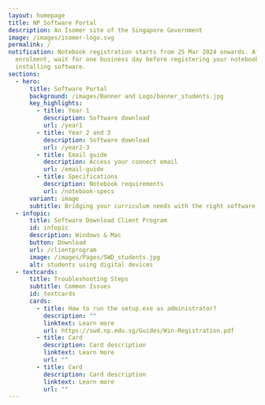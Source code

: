 ```yaml
---
layout: homepage
title: NP Software Portal
description: An Isomer site of the Singapore Government
image: /images/isomer-logo.svg
permalink: /
notification: Notebook registration starts from 25 Mar 2024 onwards. After
  enrolment, wait for one business day before registering your notebook and
  installing software.
sections:
  - hero:
      title: Software Portal
      background: /images/Banner and Logo/banner_students.jpg
      key_highlights:
        - title: Year 1
          description: Software download
          url: /year1
        - title: Year 2 and 3
          description: Software download
          url: /year2-3
        - title: Email guide
          description: Access your connect email
          url: /email-guide
        - title: Specifications
          description: Notebook requirements
          url: /notebook-specs
      variant: image
      subtitle: Bridging your curriculum needs with the right software!
  - infopic:
      title: Software Download Client Program
      id: infopic
      description: Windows & Mac
      button: Download
      url: /clientprogram
      image: /images/Pages/SWD_students.jpg
      alt: students using digital devices
  - textcards:
      title: Troubleshooting Steps
      subtitle: Common Issues
      id: textcards
      cards:
        - title: How to run the setup.exe as administrator?
          description: ""
          linktext: Learn more
          url: https://swd.np.edu.sg/Guides/Win-Registration.pdf
        - title: Card
          description: Card description
          linktext: Learn more
          url: ""
        - title: Card
          description: Card description
          linktext: Learn more
          url: ""
---
```

